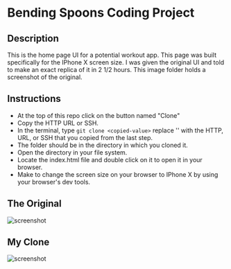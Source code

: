 # Bending Spoons Coding Project

## Description

This is the home page UI for a potential workout app. This page was built specifically for the IPhone X screen size. I was given the original UI and told to make an exact replica of it in 2 1/2 hours. This image folder holds a screenshot of the original.

## Instructions

- At the top of this repo click on the button named "Clone"
- Copy the HTTP URL or SSH.
- In the terminal, type `git clone <copied-value>` replace '<copied-value>' with the HTTP, URL, or SSH that you copied from the last step.
- The folder should be in the directory in which you cloned it.
- Open the directory in your file system.
- Locate the index.html file and double click on it to open it in your browser.
- Make to change the screen size on your browser to IPhone X by using your browser's dev tools.

## The Original

![screenshot](./img/BendingSpoonsDirections.png)

## My Clone

![screenshot](./img/MyCopy2.png)